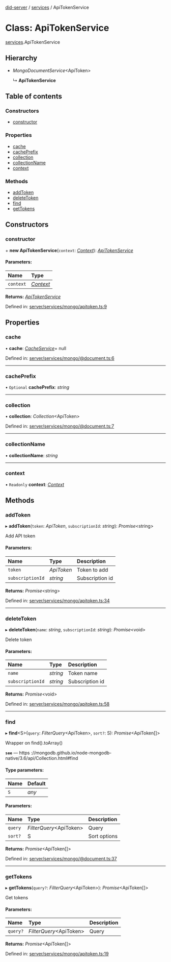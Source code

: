 [did-server](../README.md) / [services](../modules/services.md) / ApiTokenService

# Class: ApiTokenService

[services](../modules/services.md).ApiTokenService

## Hierarchy

* *MongoDocumentService*<ApiToken\>

  ↳ **ApiTokenService**

## Table of contents

### Constructors

- [constructor](services.apitokenservice.md#constructor)

### Properties

- [cache](services.apitokenservice.md#cache)
- [cachePrefix](services.apitokenservice.md#cacheprefix)
- [collection](services.apitokenservice.md#collection)
- [collectionName](services.apitokenservice.md#collectionname)
- [context](services.apitokenservice.md#context)

### Methods

- [addToken](services.apitokenservice.md#addtoken)
- [deleteToken](services.apitokenservice.md#deletetoken)
- [find](services.apitokenservice.md#find)
- [getTokens](services.apitokenservice.md#gettokens)

## Constructors

### constructor

\+ **new ApiTokenService**(`context`: [*Context*](graphql_context.context.md)): [*ApiTokenService*](services.apitokenservice.md)

#### Parameters:

Name | Type |
:------ | :------ |
`context` | [*Context*](graphql_context.context.md) |

**Returns:** [*ApiTokenService*](services.apitokenservice.md)

Defined in: [server/services/mongo/apitoken.ts:9](https://github.com/Puzzlepart/did/blob/efc2ef18/server/services/mongo/apitoken.ts#L9)

## Properties

### cache

• **cache**: [*CacheService*](services_cache.cacheservice.md)= null

Defined in: [server/services/mongo/@document.ts:6](https://github.com/Puzzlepart/did/blob/efc2ef18/server/services/mongo/@document.ts#L6)

___

### cachePrefix

• `Optional` **cachePrefix**: *string*

___

### collection

• **collection**: *Collection*<ApiToken\>

Defined in: [server/services/mongo/@document.ts:7](https://github.com/Puzzlepart/did/blob/efc2ef18/server/services/mongo/@document.ts#L7)

___

### collectionName

• **collectionName**: *string*

___

### context

• `Readonly` **context**: [*Context*](graphql_context.context.md)

## Methods

### addToken

▸ **addToken**(`token`: *ApiToken*, `subscriptionId`: *string*): *Promise*<string\>

Add API token

#### Parameters:

Name | Type | Description |
:------ | :------ | :------ |
`token` | *ApiToken* | Token to add   |
`subscriptionId` | *string* | Subscription id    |

**Returns:** *Promise*<string\>

Defined in: [server/services/mongo/apitoken.ts:34](https://github.com/Puzzlepart/did/blob/efc2ef18/server/services/mongo/apitoken.ts#L34)

___

### deleteToken

▸ **deleteToken**(`name`: *string*, `subscriptionId`: *string*): *Promise*<void\>

Delete token

#### Parameters:

Name | Type | Description |
:------ | :------ | :------ |
`name` | *string* | Token name   |
`subscriptionId` | *string* | Subscription id    |

**Returns:** *Promise*<void\>

Defined in: [server/services/mongo/apitoken.ts:58](https://github.com/Puzzlepart/did/blob/efc2ef18/server/services/mongo/apitoken.ts#L58)

___

### find

▸ **find**<S\>(`query`: *FilterQuery*<ApiToken\>, `sort?`: S): *Promise*<ApiToken[]\>

Wrapper on find().toArray()

**`see`** — https ://mongodb.github.io/node-mongodb-native/3.6/api/Collection.html#find

#### Type parameters:

Name | Default |
:------ | :------ |
`S` | *any* |

#### Parameters:

Name | Type | Description |
:------ | :------ | :------ |
`query` | *FilterQuery*<ApiToken\> | Query   |
`sort?` | S | Sort options    |

**Returns:** *Promise*<ApiToken[]\>

Defined in: [server/services/mongo/@document.ts:37](https://github.com/Puzzlepart/did/blob/efc2ef18/server/services/mongo/@document.ts#L37)

___

### getTokens

▸ **getTokens**(`query?`: *FilterQuery*<ApiToken\>): *Promise*<ApiToken[]\>

Get tokens

#### Parameters:

Name | Type | Description |
:------ | :------ | :------ |
`query?` | *FilterQuery*<ApiToken\> | Query    |

**Returns:** *Promise*<ApiToken[]\>

Defined in: [server/services/mongo/apitoken.ts:19](https://github.com/Puzzlepart/did/blob/efc2ef18/server/services/mongo/apitoken.ts#L19)
